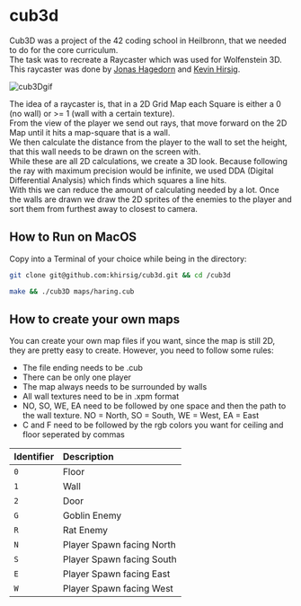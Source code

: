 # cub3d

Cub3D was a project of the 42 coding school in Heilbronn, that we needed to do for the core curriculum.  
The task was to recreate a Raycaster which was used for Wolfenstein 3D.  
This raycaster was done by [Jonas Hagedorn](https://github.com/Jonabcs) and [Kevin Hirsig](https://github.com/khirsig).

![cub3Dgif](https://user-images.githubusercontent.com/78398628/181726830-bf59cabf-5ffd-4dac-88b7-98b4c1d95f41.gif)

The idea of a raycaster is, that in a 2D Grid Map each Square is either a 0 (no wall) or >= 1 (wall with a certain texture).  
From the view of the player we send out rays, that move forward on the 2D Map until it hits a map-square that is a wall.  
We then calculate the distance from the player to the wall to set the height, that this wall needs to be drawn on the screen with.  
While these are all 2D calculations, we create a 3D look.
Because following the ray with maximum precision would be infinite, we used DDA (Digital Differential Analysis) which finds which squares a line hits.  
With this we can reduce the amount of calculating needed by a lot.
Once the walls are drawn we draw the 2D sprites of the enemies to the player and sort them from furthest away to closest to camera.  

## How to Run on MacOS

Copy into a Terminal of your choice while being in the directory:

```bash
git clone git@github.com:khirsig/cub3d.git && cd /cub3d
```
```bash
make && ./cub3D maps/haring.cub
```

## How to create your own maps

You can create your own map files if you want, since the map is still 2D, they are pretty easy to create.
However, you need to follow some rules:
* The file ending needs to be .cub
* There can be only one player
* The map always needs to be surrounded by walls
* All wall textures need to be in .xpm format
* NO, SO, WE, EA need to be followed by one space and then the path to the wall texture. NO = North, SO = South, WE = West, EA = East
* C and F need to be followed by the rgb colors you want for ceiling and floor seperated by commas

| Identifier | Description |
| :---         | :---         |
| ```0``` | Floor |
| ```1``` | Wall |
| ```2``` | Door |
| ```G``` | Goblin Enemy |
| ```R``` | Rat Enemy |
| ```N``` | Player Spawn facing North |
| ```S``` | Player Spawn facing South |
| ```E``` | Player Spawn facing East |
| ```W``` | Player Spawn facing West |
